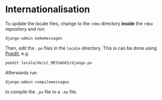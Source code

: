 Internationalisation
====================

To update the locale files, change to the `rdmo` directory **inside** the `rdmo` repository and run:

```bash
django-admin makemessages
```

Then, edit the `.po` files in the `locale` directory. This is can be done using [Poedit](https://poedit.net), e.g.

```bash
poedit locale/de/LC_MESSAGES/django.po
```

Afterwards run

```bash
django-admin compilemessages
```

to compile the `.po` file to a `.mo` file.
